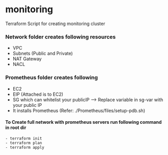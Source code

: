 # monitoring
 Terraform Script for creating monitoring cluster
 
### Network folder creates following resources
 - VPC
 - Subnets (Public and Private)
 - NAT Gateway
 - NACL

### Prometheus folder creates following
 - EC2
 - EIP (Attached is to EC2)
 - SG which can whitelist your publicIP --> Replace variable in sg-var with your public IP
 - It installs  Prometheus (Refer: ./Prometheus/files/setup-pdb.sh)

#### To Create full network with prometheus servers run following command in root dir
```hcl
- terraform init
- terraform plan
- terraform apply
```
